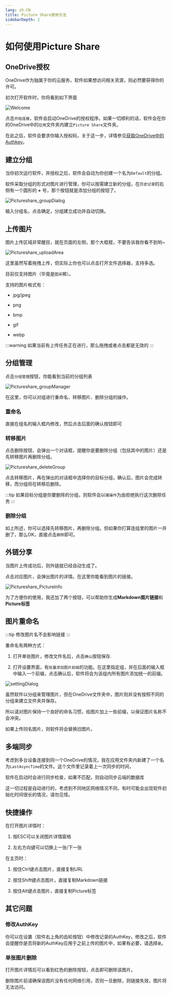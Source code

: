 ```yaml
---
lang: zh-CN
title: Picture Share使用方法
sidebarDepth: 2
---
```


# 如何使用Picture Share

## OneDrive授权

OneDrive作为独属于你的云服务，软件如果想访问相关资源，则必然要获得你的许可。

初次打开软件时，你将看到如下界面

![Welcome](http://storage.live.com/items/51816931BAB0F7A8!8903?authkey=AO7QXpgYo7-5DUU)

点击`开始连接`，软件会启动OneDrive的授权程序。如果一切顺利的话，软件会在你的OneDrive中的`应用`文件夹内建立`Picture Share`文件夹。

在此之后，软件会要求你输入授权码，关于这一步，详情参见[获取OneDrive中的Authkey](https://blog.richasy.cn/document/basic/onedrive_authkey.html)。

## 建立分组

当你初次运行软件，并授权之后，软件会自动为你创建一个名为`Default`的分组。

软件采取分组的形式对图片进行管理，你可以按需建立新的分组，在`历史记录`的右侧有一个圆形的 **+** 号，那个按钮就是添加分组的按钮了。

![Pictureshare_groupDialog](http://storage.live.com/items/51816931BAB0F7A8!8875?authkey=AO7QXpgYo7-5DUU)

输入分组名，点击确定，分组建立成功并自动切换。

## 上传图片

图片上传区域非常醒目，就在页面的左侧，那个大框框，不要告诉我你看不到哟~

![Pictureshare_uploadArea](http://storage.live.com/items/51816931BAB0F7A8!8876?authkey=AO7QXpgYo7-5DUU)

这里虽然写着拖拽上传，但实际上你也可以点击打开文件选择器，支持多选。

目前仅支持图片（毕竟是`图床`嘛）。

支持的图片格式有：

- jpg/jpeg

- png

- bmp

- gif

- webp

:::warning
如果当前有上传任务正在进行，那么拖拽或者点击都是无效的
:::

## 分组管理

点击`分组管理`按钮，你能看到当前的分组列表

![Pictureshare_groupManager](http://storage.live.com/items/51816931BAB0F7A8!8877?authkey=AO7QXpgYo7-5DUU)

在这里，你可以对组进行重命名、转移图片、删除分组的操作。

### 重命名

直接在组名的输入框内修改，然后点击后面的确认按钮即可

### 转移图片

点击删除按钮，会弹出一个对话框，提醒你是要删除分组（包括其中的图片）还是先转移图片再删除分组。

![Pictureshare_deleteGroup](http://storage.live.com/items/51816931BAB0F7A8!8878?authkey=AO7QXpgYo7-5DUU)

点击转移图片，再在弹出的对话框中选择你的目标分组，确认后，图片会完成转移，而分组将在转移后删除。

:::tip
如果目标分组是你要删除的分组，则软件会以`骚操作`为由拒绝执行这次删除任务
:::

### 删除分组

如上所述，你可以选择先转移图片，再删除分组。但如果你打算连组里的图片一并删了，那么OK，直接点击`删除`即可。

## 外链分享

当图片上传成功后，则外链就已经自动生成了。

点击对应图片，会弹出图片的详情。在这里你能看到图片的链接。

![Pictureshare_PictureInfo](http://storage.live.com/items/51816931BAB0F7A8!8879?authkey=AO7QXpgYo7-5DUU)

为了方便你的使用，我还加了两个按钮，可以帮助你生成**Markdown图片链接**和**Picture标签**

## 图片重命名

:::tip
修改图片名不会影响链接
:::

重命名有两种方式：

1. 打开单张图片，修改文件名后，点击`确认`按钮保存.

2. 打开设置界面，有`批量添加图片前缀`的功能。在这里指定组，并在后面的输入框中输入一个前缀，点击确认后，软件将会为该组内所有图片添加统一的前缀。

![settingDialog](http://storage.live.com/items/51816931BAB0F7A8!8885?authkey=AO7QXpgYo7-5DUU)

虽然软件以分组来管理图片，但在OneDrive文件夹中，图片则并没有按照不同的分组来建立文件夹并保存。

所以请对图片保持一个良好的命名习惯，给图片加上一些前缀，以保证图片名称不会冲突。

如果上传同名图片，则软件将会替换旧图片。

## 多端同步

考虑到多台设备连接到同一个OneDrive的情况，我在应用文件夹内新建了一个名为`LastAsyncTime`的文件。这个文件里记录着上一次同步的时间，

软件在启动时会进行同步检查，如果不匹配，则自动同步云端的数据库

这一切过程是自动进行的，考虑到不同地区网络情况不同，有时可能会出现软件初始化时间很长的情况，请勿见怪。

## 快捷操作

在打开图片详情时：

1. 按ESC可以关闭图片详情窗格

2. 左右方向键可以切换上一张/下一张

在主页时：

1. 按住Ctrl键点击图片，直接复制URL

2. 按住Shift键点击图片，直接复制Markdown链接

3. 按住Alt键点击图片，直接复制Picture标签

## 其它问题

### 修改AuthKey

你可以在设置（软件右上角的齿轮按钮）中修改记录的AuthKey，修改之后，软件会提醒你是否将新的AuthKey应用于之前上传的图片中，如果有必要，请选择`是`。

### 单张图片删除

打开图片详情后可以看到红色的删除按钮，点击即可删除该图片。

删除图片前请确保该图片没有任何网络引用，否则一旦删除，则链接失效，图片将无法访问。